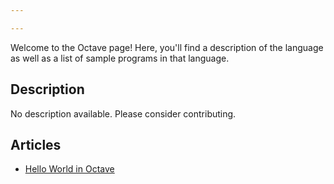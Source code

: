 ```yaml
---

---
```


Welcome to the Octave page! Here, you'll find a description of the language as well as a list of sample programs in that language.

## Description

No description available. Please consider contributing.

## Articles

- [Hello World in Octave](https://sampleprograms.io/projects/hello-world/octave)